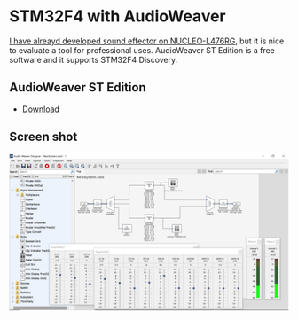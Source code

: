 # STM32F4 with AudioWeaver

[I have alreayd developed sound effector on NUCLEO-L476RG](../../NUCLEO-L476RG/Sound_Effector), but it is nice to evaluate a tool for professional uses. AudioWeaver ST Edition is a free software and it supports STM32F4 Discovery.

## AudioWeaver ST Edition
- [Download](https://dspconcepts.com/downloads)

## Screen shot

![](./screenshot1.jpg)
